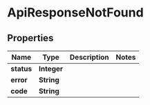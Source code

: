 

# ApiResponseNotFound


## Properties

| Name | Type | Description | Notes |
|------------ | ------------- | ------------- | -------------|
|**status** | **Integer** |  |  |
|**error** | **String** |  |  |
|**code** | **String** |  |  |




